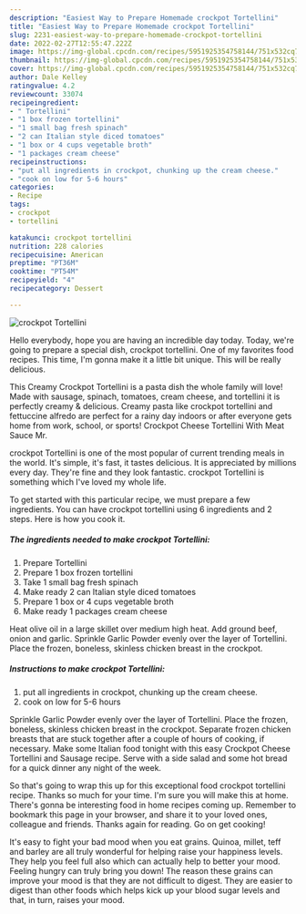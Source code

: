 ```yaml
---
description: "Easiest Way to Prepare Homemade crockpot Tortellini"
title: "Easiest Way to Prepare Homemade crockpot Tortellini"
slug: 2231-easiest-way-to-prepare-homemade-crockpot-tortellini
date: 2022-02-27T12:55:47.222Z
image: https://img-global.cpcdn.com/recipes/5951925354758144/751x532cq70/crockpot-tortellini-recipe-main-photo.jpg
thumbnail: https://img-global.cpcdn.com/recipes/5951925354758144/751x532cq70/crockpot-tortellini-recipe-main-photo.jpg
cover: https://img-global.cpcdn.com/recipes/5951925354758144/751x532cq70/crockpot-tortellini-recipe-main-photo.jpg
author: Dale Kelley
ratingvalue: 4.2
reviewcount: 33074
recipeingredient:
- " Tortellini"
- "1 box frozen tortellini"
- "1 small bag fresh spinach"
- "2 can Italian style diced tomatoes"
- "1 box or 4 cups vegetable broth"
- "1 packages cream cheese"
recipeinstructions:
- "put all ingredients in crockpot, chunking up the cream cheese."
- "cook on low for 5-6 hours"
categories:
- Recipe
tags:
- crockpot
- tortellini

katakunci: crockpot tortellini 
nutrition: 228 calories
recipecuisine: American
preptime: "PT36M"
cooktime: "PT54M"
recipeyield: "4"
recipecategory: Dessert

---
```



![crockpot Tortellini](https://img-global.cpcdn.com/recipes/5951925354758144/751x532cq70/crockpot-tortellini-recipe-main-photo.jpg)

Hello everybody, hope you are having an incredible day today. Today, we're going to prepare a special dish, crockpot tortellini. One of my favorites food recipes. This time, I'm gonna make it a little bit unique. This will be really delicious.

This Creamy Crockpot Tortellini is a pasta dish the whole family will love! Made with sausage, spinach, tomatoes, cream cheese, and tortellini it is perfectly creamy &amp; delicious. Creamy pasta like crockpot tortellini and fettuccine alfredo are perfect for a rainy day indoors or after everyone gets home from work, school, or sports! Crockpot Cheese Tortellini With Meat Sauce Mr.

crockpot Tortellini is one of the most popular of current trending meals in the world. It's simple, it's fast, it tastes delicious. It is appreciated by millions every day. They're fine and they look fantastic. crockpot Tortellini is something which I've loved my whole life.


To get started with this particular recipe, we must prepare a few ingredients. You can have crockpot tortellini using 6 ingredients and 2 steps. Here is how you cook it.

<!--inarticleads1-->

##### The ingredients needed to make crockpot Tortellini:

1. Prepare  Tortellini
1. Prepare 1 box frozen tortellini
1. Take 1 small bag fresh spinach
1. Make ready 2 can Italian style diced tomatoes
1. Prepare 1 box or 4 cups vegetable broth
1. Make ready 1 packages cream cheese


Heat olive oil in a large skillet over medium high heat. Add ground beef, onion and garlic. Sprinkle Garlic Powder evenly over the layer of Tortellini. Place the frozen, boneless, skinless chicken breast in the crockpot. 

<!--inarticleads2-->

##### Instructions to make crockpot Tortellini:

1. put all ingredients in crockpot, chunking up the cream cheese.
1. cook on low for 5-6 hours


Sprinkle Garlic Powder evenly over the layer of Tortellini. Place the frozen, boneless, skinless chicken breast in the crockpot. Separate frozen chicken breasts that are stuck together after a couple of hours of cooking, if necessary. Make some Italian food tonight with this easy Crockpot Cheese Tortellini and Sausage recipe. Serve with a side salad and some hot bread for a quick dinner any night of the week. 

So that's going to wrap this up for this exceptional food crockpot tortellini recipe. Thanks so much for your time. I'm sure you will make this at home. There's gonna be interesting food in home recipes coming up. Remember to bookmark this page in your browser, and share it to your loved ones, colleague and friends. Thanks again for reading. Go on get cooking!

It's easy to fight your bad mood when you eat grains. Quinoa, millet, teff and barley are all truly wonderful for helping raise your happiness levels. They help you feel full also which can actually help to better your mood. Feeling hungry can truly bring you down! The reason these grains can improve your mood is that they are not difficult to digest. They are easier to digest than other foods which helps kick up your blood sugar levels and that, in turn, raises your mood.
